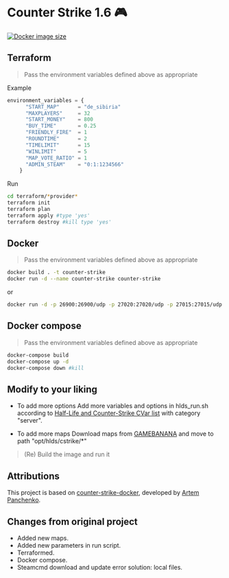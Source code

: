 # Counter Strike 1.6 🎮
[![Docker image size](https://img.shields.io/docker/image-size/malditoidealismo/counter-strike)](https://hub.docker.com/r/malditoidealismo/counter-strike)



## Terraform

> Pass the environment variables defined above as appropriate

Example

```terraform
environment_variables = {
      "START_MAP"      = "de_sibiria"
      "MAXPLAYERS"     = 32
      "START_MONEY"    = 800
      "BUY_TIME"       = 0.25
      "FRIENDLY_FIRE"  = 1
      "ROUNDTIME"      = 2
      "TIMELIMIT"      = 15
      "WINLIMIT"       = 5
      "MAP_VOTE_RATIO" = 1
      "ADMIN_STEAM"    = "0:1:1234566"
    }
```

Run

```bash
cd terraform/*provider*
terraform init
terraform plan
terraform apply #type 'yes'
terraform destroy #kill type 'yes'
```


## Docker

> Pass the environment variables defined above as appropriate

```bash
docker build . -t counter-strike
docker run -d --name counter-strike counter-strike
```

or

```bash
docker run -d -p 26900:26900/udp -p 27020:27020/udp -p 27015:27015/udp -p 27015:27015 -e ADMIN_STEAM=0:1:1234566 --name counter-strike malditoidealismo/counter-strike:latest
```

## Docker compose

> Pass the environment variables defined above as appropriate

```bash
docker-compose build
docker-compose up -d
docker-compose down #kill
```

## Modify to your liking

- To add more options
  Add more variables and options in hlds_run.sh according to [Half-Life and Counter-Strike CVar list](http://txdv.github.io/cstrike-cvarlist/) with category "server".


- To add more maps
  Download maps from [GAMEBANANA](https://gamebanana.com/maps/games/4254) and move to path "opt/hlds/cstrike/*"

> (Re) Build the image and run it

## Attributions
This project is based on [counter-strike-docker](https://github.com/artem-panchenko/counter-strike-docker), developed by [Artem Panchenko](https://github.com/artem-panchenko).

## Changes from original project

- Added new maps.
- Added new parameters in run script.
- Terraformed.
- Docker compose.
- Steamcmd download and update error solution: local files.